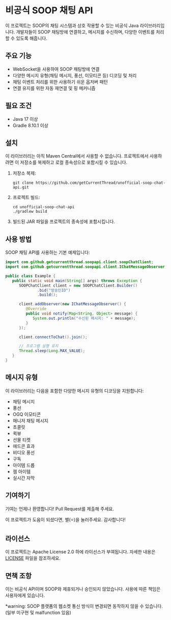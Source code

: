 # 비공식 SOOP 채팅 API

이 프로젝트는 SOOP의 채팅 시스템과 상호 작용할 수 있는 비공식 Java 라이브러리입니다. 개발자들이 SOOP 채팅방에 연결하고, 메시지를 수신하며, 다양한 이벤트를 처리할 수 있도록 해줍니다.

## 주요 기능

- WebSocket을 사용하여 SOOP 채팅방에 연결
- 다양한 메시지 유형(채팅 메시지, 풍선, 이모티콘 등) 디코딩 및 처리
- 채팅 이벤트 처리를 위한 사용하기 쉬운 옵저버 패턴
- 연결 유지를 위한 자동 재연결 및 핑 메커니즘

## 필요 조건

- Java 17 이상
- Gradle 8.10.1 이상

## 설치

이 라이브러리는 아직 Maven Central에서 사용할 수 없습니다. 프로젝트에서 사용하려면 이 저장소를 복제하고 로컬 종속성으로 포함시킬 수 있습니다.

1. 저장소 복제:

   ```
   git clone https://github.com/getCurrentThread/unofficial-soop-chat-api.git
   ```

2. 프로젝트 빌드:

   ```
   cd unofficial-soop-chat-api
   ./gradlew build
   ```

3. 빌드된 JAR 파일을 프로젝트의 종속성에 포함시킵니다.

## 사용 방법

SOOP 채팅 API를 사용하는 기본 예제입니다:

```java
import com.github.getcurrentthread.soopapi.client.soopChatClient;
import com.github.getcurrentthread.soopapi.client.IChatMessageObserver;

public class Example {
   public static void main(String[] args) throws Exception {
      SOOPChatClient client = new SOOPChatClient.Builder()
              .bid("방송인ID")
              .build();

      client.addObserver(new IChatMessageObserver() {
         @Override
         public void notify(Map<String, Object> message) {
            System.out.println("수신된 메시지: " + message);
         }
      });

      client.connectToChat().join();

      // 프로그램 실행 유지
      Thread.sleep(Long.MAX_VALUE);
   }
}
```

## 메시지 유형

이 라이브러리는 다음을 포함한 다양한 메시지 유형의 디코딩을 지원합니다:

- 채팅 메시지
- 풍선
- OGQ 이모티콘
- 매니저 채팅 메시지
- 초콜릿
- 퀵뷰
- 선물 티켓
- 애드콘 효과
- 비디오 풍선
- 구독
- 아이템 드롭
- 젬 아이템
- 실시간 자막

## 기여하기

기여는 언제나 환영합니다! Pull Request를 제출해 주세요.

이 프로젝트가 도움이 되셨다면, 별(⭐️)을 눌러주세요. 감사합니다!

## 라이선스

이 프로젝트는 Apache License 2.0 하에 라이선스가 부여됩니다. 자세한 내용은 [LICENSE](LICENSE) 파일을 참조하세요.

## 면책 조항

이는 비공식 API이며 SOOP와 제휴되거나 승인되지 않았습니다. 사용에 따른 책임은 사용자에게 있습니다.

\*warning: SOOP 플랫폼의 웹소켓 통신 방식이 변경되면 동작하지 않을 수 있습니다. (일부 미구현 및 malfunction 있음)
